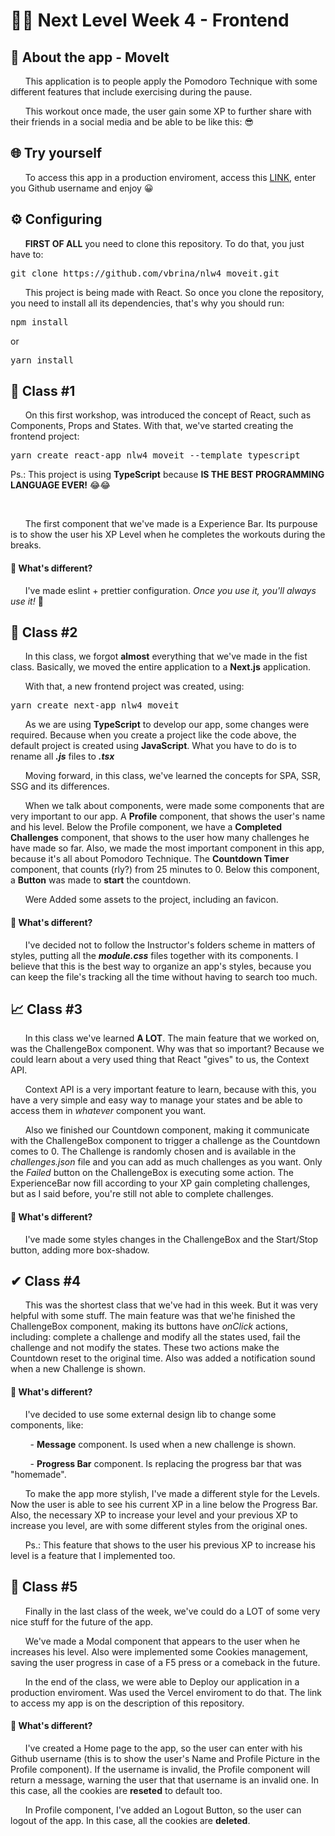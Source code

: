 # 👨‍💻 Next Level Week 4 - Frontend
## 📌 About the app - MoveIt
<p>&nbsp;&nbsp;&nbsp;&nbsp;&nbsp;&nbsp;This application is to people apply the Pomodoro Technique with some different features that include exercising during the pause.</p>
<p>&nbsp;&nbsp;&nbsp;&nbsp;&nbsp;&nbsp;This workout once made, the user gain some XP to further share with their friends in a social media and be able to be like this: 😎</p>

## 🌐 Try yourself
<p>&nbsp;&nbsp;&nbsp;&nbsp;&nbsp;&nbsp;To access this app in a production enviroment, access this <a href="https://move-it-vbrina.vercel.app/">LINK</a>, enter you Github username and enjoy 😀</p>

## ⚙ Configuring
&nbsp;&nbsp;&nbsp;&nbsp;&nbsp;&nbsp;<strong>FIRST OF ALL</strong> you need to clone this repository. To do that, you just have to:
<pre>git clone https://github.com/vbrina/nlw4_moveit.git</pre>
&nbsp;&nbsp;&nbsp;&nbsp;&nbsp;&nbsp;This project is being made with React. So once you clone the repository, you need to install all its dependencies, that's why you should run:
<pre>npm install</pre>
<p>or</p>
<pre>yarn install</pre>

## 📓 Class #1
<p>&nbsp;&nbsp;&nbsp;&nbsp;&nbsp;&nbsp;On this first workshop, was introduced the concept of React, such as Components, Props and States. With that, we've started creating the frontend project:</p>
<pre>yarn create react-app nlw4_moveit --template typescript</pre>
<p>Ps.: This project is using <strong>TypeScript</strong> because <strong>IS THE BEST PROGRAMMING LANGUAGE EVER!</strong> 😂😂</p>
<br />
<p>&nbsp;&nbsp;&nbsp;&nbsp;&nbsp;&nbsp;The first component that we've made is a Experience Bar. Its purpouse is to show the user his XP Level when he completes the workouts during the breaks.</p>

#### 🤔 What's different?
<p>&nbsp;&nbsp;&nbsp;&nbsp;&nbsp;&nbsp;I've made eslint + prettier configuration. <i>Once you use it, you'll always use it!</i> 🤙</p>

## 🎯 Class #2
<p>&nbsp;&nbsp;&nbsp;&nbsp;&nbsp;&nbsp;In this class, we forgot <strong>almost</strong> everything that we've made in the fist class. Basically, we moved the entire application to a <strong>Next.js</strong> application.</p>
<p>&nbsp;&nbsp;&nbsp;&nbsp;&nbsp;&nbsp;With that, a new frontend project was created, using:</p>
<pre>yarn create next-app nlw4_moveit</pre>
<p>&nbsp;&nbsp;&nbsp;&nbsp;&nbsp;&nbsp;As we are using <strong>TypeScript</strong> to develop our app, some changes were required. Because when you create a project like the code above, the default project is created using <strong>JavaScript</strong>. What you have to do is to rename all <i><strong>.js</strong></i> files to <i><strong>.tsx</strong></i></p>
<p>&nbsp;&nbsp;&nbsp;&nbsp;&nbsp;&nbsp;Moving forward, in this class, we've learned the concepts for SPA, SSR, SSG and its differences.</p>
<p>&nbsp;&nbsp;&nbsp;&nbsp;&nbsp;&nbsp;When we talk about components, were made some components that are very important to our app. A <strong>Profile</strong> component, that shows the user's name and his level. Below the Profile component, we have a <strong>Completed Challenges</strong> component, that shows to the user how many challenges he have made so far. Also, we made the most important component in this app, because it's all about Pomodoro Technique. The <strong>Countdown Timer</strong> component, that counts (rly?) from 25 minutes to 0. Below this component, a <strong>Button</strong> was made to <strong>start</strong> the countdown.</p>
<p>&nbsp;&nbsp;&nbsp;&nbsp;&nbsp;&nbsp;Were Added some assets to the project, including an favicon.</p>

#### 🤔 What's different?
<p>&nbsp;&nbsp;&nbsp;&nbsp;&nbsp;&nbsp;I've decided not to follow the Instructor's folders scheme in matters of styles, putting all the <i><strong>module.css</strong></i> files together with its components. I believe that this is the best way to organize an app's styles, because you can keep the file's tracking all the time without having to search too much.</p>

## 📈 Class #3
<p>&nbsp;&nbsp;&nbsp;&nbsp;&nbsp;&nbsp;In this class we've learned <strong>A LOT</strong>. The main feature that we worked on, was the ChallengeBox component. Why was that so important? Because we could learn about a very used thing that React "gives" to us, the Context API.</p>
<p>&nbsp;&nbsp;&nbsp;&nbsp;&nbsp;&nbsp;Context API is a very important feature to learn, because with this, you have a very simple and easy way to manage your states and be able to access them in <i>whatever</i> component you want.</p>
<p>&nbsp;&nbsp;&nbsp;&nbsp;&nbsp;&nbsp;Also we finished our Countdown component, making it communicate with the ChallengeBox component to trigger a challenge as the Countdown comes to 0. The Challenge is randomly chosen and is available in the <i>challenges.json</i> file and you can add as much challenges as you want. Only the <i>Failed</i> button on the ChallengeBox is executing some action. The ExperienceBar now fill according to your XP gain completing challenges, but as I said before, you're still not able to complete challenges.</p>

#### 🤔 What's different?
<p>&nbsp;&nbsp;&nbsp;&nbsp;&nbsp;&nbsp;I've made some styles changes in the ChallengeBox and the Start/Stop button, adding more box-shadow.</p>

## ✔ Class #4
<p>&nbsp;&nbsp;&nbsp;&nbsp;&nbsp;&nbsp;This was the shortest class that we've had in this week. But it was very helpful with some stuff. The main feature was that we'he finished the ChallengeBox component, making its buttons have <i>onClick</i> actions, including: complete a challenge and modify all the states used, fail the challenge and not modify the states. These two actions make the Countdown reset to the original time. Also was added a notification sound when a new Challenge is shown.</p>

#### 🤔 What's different?
<p>&nbsp;&nbsp;&nbsp;&nbsp;&nbsp;&nbsp;I've decided to use some external design lib to change some components, like:</p>
<p>&nbsp;&nbsp;&nbsp;&nbsp;&nbsp;&nbsp;&nbsp;&nbsp;- <strong>Message</strong> component. Is used when a new challenge is shown.</p>
<p>&nbsp;&nbsp;&nbsp;&nbsp;&nbsp;&nbsp;&nbsp;&nbsp;- <strong>Progress Bar</strong> component. Is replacing the progress bar that was "homemade".</p>
<p>&nbsp;&nbsp;&nbsp;&nbsp;&nbsp;&nbsp;To make the app more stylish, I've made a different style for the Levels. Now the user is able to see his current XP in a line below the Progress Bar. Also, the necessary XP to increase your level and your previous XP to increase you level, are with some different styles from the original ones.</p>
<p>&nbsp;&nbsp;&nbsp;&nbsp;&nbsp;&nbsp;Ps.: This feature that shows to the user his previous XP to increase his level is a feature that I implemented too.</p>

## 🏁 Class #5
<p>&nbsp;&nbsp;&nbsp;&nbsp;&nbsp;&nbsp;Finally in the last class of the week, we've could do a LOT of some very nice stuff for the future of the app.</p>
<p>&nbsp;&nbsp;&nbsp;&nbsp;&nbsp;&nbsp;We've made a Modal component that appears to the user when he increases his level. Also were implemented some Cookies management, saving the user progress in case of a F5 press or a comeback in the future.</p>
<p>&nbsp;&nbsp;&nbsp;&nbsp;&nbsp;&nbsp;In the end of the class, we were able to Deploy our application in a production enviroment. Was used the Vercel enviroment to do that. The link to access my app is on the description of this repository.</p>

#### 🤔 What's different?
<p>&nbsp;&nbsp;&nbsp;&nbsp;&nbsp;&nbsp;I've created a Home page to the app, so the user can enter with his Github username (this is to show the user's Name and Profile Picture in the Profile component). If the username is invalid, the Profile component will return a message, warning the user that that username is an invalid one. In this case, all the cookies are <strong>reseted</strong> to default too.</p>
<p>&nbsp;&nbsp;&nbsp;&nbsp;&nbsp;&nbsp;In Profile component, I've added an Logout Button, so the user can logout of the app. In this case, all the cookies are <strong>deleted</strong>.</p>
